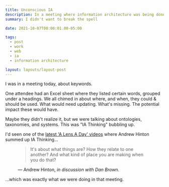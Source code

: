 ```yaml
---
title: Unconscious IA
description: In a meeting where information architecture was being done unconsciously
summary: I didn't want to break the spell

date: 2021-10-07T00:00:01.00-05:00

tags:
  - post
  - work
  - web
  - ia
  - information architecture

layout: layouts/layout-post
---
```

I was in a meeting today, about keywords.

One attendee had an Excel sheet where they listed certain words, grouped under a headings. We all chimed in about where, and when, they could & should be used. What would need updating. What's missing. The potential impact these would have.

Maybe they didn't realize it, but we were talking about ontologies, taxonomies, and systems. This was "IA Thinking" bubbling up.

I'd seen one of the [latest 'A Lens A Day' videos](https://youtu.be/drn-h-2pPuI "Youtube") where Andrew Hinton summed up IA Thinking...

<figure class="blockquote">
    <blockquote cite="https://youtu.be/drn-h-2pPuI">
        <p>It's about what things are? How they relate to one another? And what kind of place you are making when you do that?</p>
    </blockquote>
    <figcaption>— Andrew Hinton, <cite>in discussion with Dan Brown.</cite></figcaption>
</figure>

...which was exactly what we were doing in that meeting.